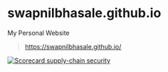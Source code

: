 # swapnilbhasale.github.io
My Personal Website

> https://swapnilbhasale.github.io/

[![Scorecard supply-chain security](https://github.com/swapnilbhasale/swapnilbhasale.github.io/actions/workflows/scorecard.yml/badge.svg)](https://github.com/swapnilbhasale/swapnilbhasale.github.io/actions/workflows/scorecard.yml)
